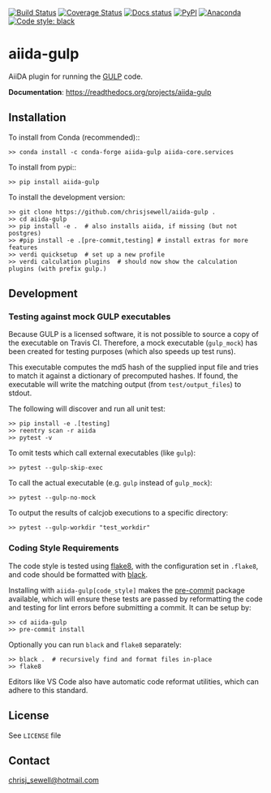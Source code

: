 [![Build Status](https://travis-ci.org/chrisjsewell/aiida-gulp.svg?branch=master)](https://travis-ci.org/chrisjsewell/aiida-gulp)
[![Coverage Status](https://coveralls.io/repos/github/chrisjsewell/aiida-gulp/badge.svg?branch=master)](https://coveralls.io/github/chrisjsewell/aiida-gulp?branch=master)
[![Docs status](https://readthedocs.org/projects/aiida-gulp/badge)](http://aiida-gulp.readthedocs.io/)
[![PyPI](https://img.shields.io/pypi/v/aiida-gulp.svg)](https://pypi.python.org/pypi/aiida-gulp/)
[![Anaconda](https://anaconda.org/conda-forge/aiida-gulp/badges/version.svg)](https://anaconda.org/conda-forge/aiida-gulp)
[![Code style: black](https://img.shields.io/badge/code%20style-black-000000.svg)](https://github.com/ambv/black)

# aiida-gulp

AiiDA plugin for running the [GULP](http://gulp.curtin.edu.au) code.

**Documentation**: https://readthedocs.org/projects/aiida-gulp

## Installation

To install from Conda (recommended)::

```shell
>> conda install -c conda-forge aiida-gulp aiida-core.services
```

To install from pypi::

```shell
>> pip install aiida-gulp
```

To install the development version:

```shell
>> git clone https://github.com/chrisjsewell/aiida-gulp .
>> cd aiida-gulp
>> pip install -e .  # also installs aiida, if missing (but not postgres)
>> #pip install -e .[pre-commit,testing] # install extras for more features
>> verdi quicksetup  # set up a new profile
>> verdi calculation plugins  # should now show the calculation plugins (with prefix gulp.)
```

## Development

### Testing against mock GULP executables

Because GULP is a licensed software, it is not possible to source a copy of the executable on Travis CI.
Therefore, a mock executable (`gulp_mock`) has been created for testing purposes (which also speeds up test runs).

This executable computes the md5 hash of the supplied input file and tries to match it against a dictionary of
precomputed hashes. If found, the executable will write the matching output (from `test/output_files`) to stdout.

The following will discover and run all unit test:

```shell
>> pip install -e .[testing]
>> reentry scan -r aiida
>> pytest -v
```

To omit tests which call external executables (like `gulp`):

```shell
>> pytest --gulp-skip-exec
```

To call the actual executable (e.g. `gulp` instead of `gulp_mock`):

```shell
>> pytest --gulp-no-mock
```

To output the results of calcjob executions to a specific directory:

```shell
>> pytest --gulp-workdir "test_workdir"
```

### Coding Style Requirements

The code style is tested using [flake8](http://flake8.pycqa.org),
with the configuration set in `.flake8`, and code should be formatted with [black](https://github.com/ambv/black).

Installing with `aiida-gulp[code_style]` makes the [pre-commit](https://pre-commit.com/)
package available, which will ensure these tests are passed by reformatting the code
and testing for lint errors before submitting a commit.
It can be setup by:

```shell
>> cd aiida-gulp
>> pre-commit install
```

Optionally you can run `black` and `flake8` separately:

```shell
>> black .  # recursively find and format files in-place
>> flake8
```

Editors like VS Code also have automatic code reformat utilities, which can adhere to this standard.

## License

See ``LICENSE`` file

## Contact

chrisj_sewell@hotmail.com

